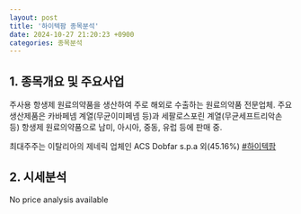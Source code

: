 ```yaml
---
layout: post
title: '하이텍팜 종목분석'
date: 2024-10-27 21:20:23 +0900
categories: 종목분석
---
```


## 1. 종목개요 및 주요사업

주사용 항생제 원료의약품을 생산하여 주로 해외로 수출하는 원료의약품 전문업체. 주요 생산제품은 카바페넴 계열(무균이미페넴 등)과 세팔로스포린 계열(무균세프트리악손 등) 항생제 원료의약품으로 남미, 아시아, 중동, 유럽 등에 판매 중. 

최대주주는 이탈리아의 제네릭 업체인 ACS Dobfar s.p.a 외(45.16%)
[#하이텍팜](#)

## 2. 시세분석

No price analysis available

